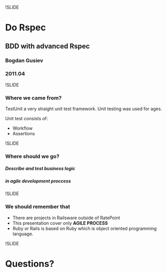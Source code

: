 !SLIDE

# Do Rspec

## BDD with advanced Rspec



### Bogdan Gusiev
### 2011.04

!SLIDE

### Where we came from?

TestUnit a very straight unit test framework.
Unit testing was used for ages.

Unit test consists of:

* Workflow
* Assertions

!SLIDE 

### Where should we go?

##### Describe and test **business logic** 
##### in **agile development proccess**


!SLIDE

### We should remember that

* There are projects in Railsware outside of RatePoint
* This presentation cover only **AGILE PROCESS**
* Ruby or Rails is based on Ruby which is object oriented programming language.

!SLIDE

# Questions?
